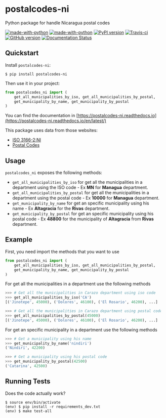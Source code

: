 
postalcodes-ni
==============

Python package for handle Nicaragua postal codes

[![made-with-python](https://img.shields.io/badge/Made%20with-Python-1f425f.svg)](https://www.python.org/)
[![made-with-python](https://img.shields.io/pypi/pyversions/postalcodes_ni.svg)](https://pypi.org/project/postalcodes_ni/)
[![PyPI version](https://badge.fury.io/py/postalcodes-ni.svg)](https://badge.fury.io/py/postalcodes-ni)
[![Travis-ci](https://travis-ci.org/oscarmcm/postalcodes-ni.png?branch=master)](https://travis-ci.org/oscarmcm/postalcodes-ni)
[![GitHub version](https://badge.fury.io/gh/oscarmcm%2Fpostalcodes-ni.svg)](https://badge.fury.io/gh/oscarmcm%2Fpostalcodes-ni)
[![Documentation Status](https://readthedocs.org/projects/postalcodes-ni/badge/?version=latest)](http://postalcodes-ni.readthedocs.io/?badge=latest)

Quickstart
----------
Install `postalcodes-ni`:

    $ pip install postalcodes-ni

Then use it in your project:

```python
from postalcodes_ni import (
    get_all_municipalities_by_iso, get_all_municipalities_by_postal,
    get_municipality_by_name, get_municipality_by_postal
)
```

You can find the documentation in [https://postalcodes-ni.readthedocs.io](https://postalcodes-ni.readthedocs.io/en/latest/)

This package uses data from those websites:

- [ISO 3166-2:NI](https://es.wikipedia.org/wiki/ISO_3166-2:NI)
- [Postal Codes](https://es.wikipedia.org/wiki/Anexo:C%C3%B3digos_postales_de_Nicaragua)

Usage
--------------

`postalcodes_ni` exposes the following methods:

- `get_all_municipalities_by_iso` for get all the municipalities in a department using the ISO code - Ex **MN** for **Managua** department.
- `get_all_municipalities_by_postal` for get all the municipalities in a department using the postal code - Ex **10000** for **Managua** department.
- `get_municipality_by_name` for get an specific municipality using his name - Ex **Altagracia** for the **Rivas** department.
- `get_municipality_by_postal` for get an specific municipality using his postal code - Ex **48800** for the municipality of **Altagracia** from **Rivas** department.

Example
--------------

First, you need import the methods that you want to use

```python
from postalcodes_ni import (
    get_all_municipalities_by_iso, get_all_municipalities_by_postal,
    get_municipality_by_name, get_municipality_by_postal
)
```

For get all the municipalities in a department use the following methods

```python
>>> # Get all the municipalities in Carazo department using iso code
>>> get_all_municipalities_by_iso('CA')
[('Jinotepe', 45000), ('Dolores', 46100), ('El Rosario', 46200), ...]

>>> # Get all the municipalities in Carazo department using postal code
>>> get_all_municipalities_by_postal(45000)
[('Jinotepe', 45000), ('Dolores', 46100), ('El Rosario', 46200), ...]
```

For get an specific municipality in a department use the following methods

```python
>>> # Get a municipality using his name
>>> get_municipality_by_name('nindiri')
('Nindirí', 42200)

>>> # Get a municipality using his postal code
>>> get_municipality_by_postal(42500)
('Catarina', 42500)
```

Running Tests
--------------

Does the code actually work?

    $ source env/bin/activate
    (env) $ pip install -r requirements_dev.txt
    (env) $ make test-all
